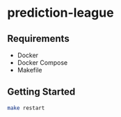 # prediction-league

## Requirements

* Docker
* Docker Compose
* Makefile

## Getting Started

```bash
make restart
```
